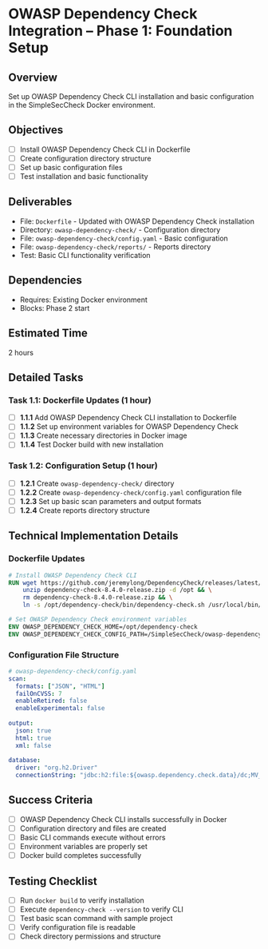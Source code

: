 # OWASP Dependency Check Integration – Phase 1: Foundation Setup

## Overview
Set up OWASP Dependency Check CLI installation and basic configuration in the SimpleSecCheck Docker environment.

## Objectives
- [ ] Install OWASP Dependency Check CLI in Dockerfile
- [ ] Create configuration directory structure
- [ ] Set up basic configuration files
- [ ] Test installation and basic functionality

## Deliverables
- File: `Dockerfile` - Updated with OWASP Dependency Check installation
- Directory: `owasp-dependency-check/` - Configuration directory
- File: `owasp-dependency-check/config.yaml` - Basic configuration
- File: `owasp-dependency-check/reports/` - Reports directory
- Test: Basic CLI functionality verification

## Dependencies
- Requires: Existing Docker environment
- Blocks: Phase 2 start

## Estimated Time
2 hours

## Detailed Tasks

### Task 1.1: Dockerfile Updates (1 hour)
- [ ] **1.1.1** Add OWASP Dependency Check CLI installation to Dockerfile
- [ ] **1.1.2** Set up environment variables for OWASP Dependency Check
- [ ] **1.1.3** Create necessary directories in Docker image
- [ ] **1.1.4** Test Docker build with new installation

### Task 1.2: Configuration Setup (1 hour)
- [ ] **1.2.1** Create `owasp-dependency-check/` directory
- [ ] **1.2.2** Create `owasp-dependency-check/config.yaml` configuration file
- [ ] **1.2.3** Set up basic scan parameters and output formats
- [ ] **1.2.4** Create reports directory structure

## Technical Implementation Details

### Dockerfile Updates
```dockerfile
# Install OWASP Dependency Check CLI
RUN wget https://github.com/jeremylong/DependencyCheck/releases/latest/download/dependency-check-8.4.0-release.zip && \
    unzip dependency-check-8.4.0-release.zip -d /opt && \
    rm dependency-check-8.4.0-release.zip && \
    ln -s /opt/dependency-check/bin/dependency-check.sh /usr/local/bin/dependency-check

# Set OWASP Dependency Check environment variables
ENV OWASP_DEPENDENCY_CHECK_HOME=/opt/dependency-check
ENV OWASP_DEPENDENCY_CHECK_CONFIG_PATH=/SimpleSecCheck/owasp-dependency-check/config.yaml
```

### Configuration File Structure
```yaml
# owasp-dependency-check/config.yaml
scan:
  formats: ["JSON", "HTML"]
  failOnCVSS: 7
  enableRetired: false
  enableExperimental: false
  
output:
  json: true
  html: true
  xml: false
  
database:
  driver: "org.h2.Driver"
  connectionString: "jdbc:h2:file:${owasp.dependency.check.data}/dc;MV_STORE=FALSE;LOCK_TIMEOUT=25000"
```

## Success Criteria
- [ ] OWASP Dependency Check CLI installs successfully in Docker
- [ ] Configuration directory and files are created
- [ ] Basic CLI commands execute without errors
- [ ] Environment variables are properly set
- [ ] Docker build completes successfully

## Testing Checklist
- [ ] Run `docker build` to verify installation
- [ ] Execute `dependency-check --version` to verify CLI
- [ ] Test basic scan command with sample project
- [ ] Verify configuration file is readable
- [ ] Check directory permissions and structure
